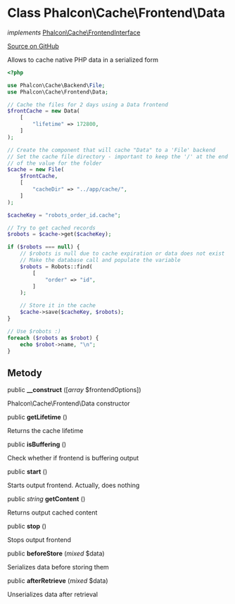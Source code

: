 # Class **Phalcon\\Cache\\Frontend\\Data**

*implements* [Phalcon\Cache\FrontendInterface](/en/3.2/api/Phalcon_Cache_FrontendInterface)

<a href="https://github.com/phalcon/cphalcon/blob/master/phalcon/cache/frontend/data.zep" class="btn btn-default btn-sm">Source on GitHub</a>

Allows to cache native PHP data in a serialized form

```php
<?php

use Phalcon\Cache\Backend\File;
use Phalcon\Cache\Frontend\Data;

// Cache the files for 2 days using a Data frontend
$frontCache = new Data(
    [
        "lifetime" => 172800,
    ]
);

// Create the component that will cache "Data" to a 'File' backend
// Set the cache file directory - important to keep the '/' at the end of
// of the value for the folder
$cache = new File(
    $frontCache,
    [
        "cacheDir" => "../app/cache/",
    ]
);

$cacheKey = "robots_order_id.cache";

// Try to get cached records
$robots = $cache->get($cacheKey);

if ($robots === null) {
    // $robots is null due to cache expiration or data does not exist
    // Make the database call and populate the variable
    $robots = Robots::find(
        [
            "order" => "id",
        ]
    );

    // Store it in the cache
    $cache->save($cacheKey, $robots);
}

// Use $robots :)
foreach ($robots as $robot) {
    echo $robot->name, "\n";
}

```

## Metody

public **__construct** ([*array* $frontendOptions])

Phalcon\\Cache\\Frontend\\Data constructor

public **getLifetime** ()

Returns the cache lifetime

public **isBuffering** ()

Check whether if frontend is buffering output

public **start** ()

Starts output frontend. Actually, does nothing

public *string* **getContent** ()

Returns output cached content

public **stop** ()

Stops output frontend

public **beforeStore** (*mixed* $data)

Serializes data before storing them

public **afterRetrieve** (*mixed* $data)

Unserializes data after retrieval